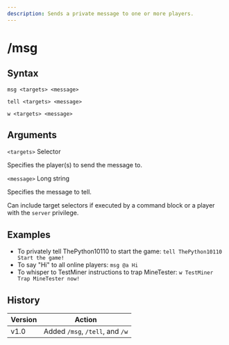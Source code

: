 ```yaml
---
description: Sends a private message to one or more players.
---
```


# /msg

## Syntax

`msg <targets> <message>`

`tell <targets> <message>`

`w <targets> <message>`

## Arguments

`<targets>` Selector

Specifies the player(s) to send the message to.

`<message>` Long string

Specifies the message to tell.

Can include target selectors if executed by a command block or a player with the `server` privilege.

## Examples

* To privately tell ThePython10110 to start the game: `tell ThePython10110 Start the game!`
* To say "Hi" to all online players: `msg @a Hi`
* To whisper to TestMiner instructions to trap MineTester: `w TestMiner Trap MineTester now!`

## History

| Version | Action                          |
| ------- | ------------------------------- |
| v1.0    | Added `/msg`, `/tell`, and `/w` |
